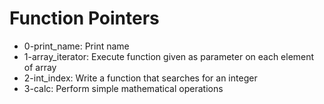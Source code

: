 # Function Pointers

- 0-print_name: Print name
- 1-array_iterator: Execute function given as parameter on each element of array
- 2-int_index: Write a function that searches for an integer
- 3-calc: Perform simple mathematical operations
